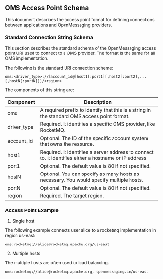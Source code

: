 ## OMS Access Point Schema

This document describes the access point format for defining connections between applications and OpenMessaging providers.

### Standard Connection String Schema

This section describes the standard schema of the OpenMessaging access point URI used to connect to a OMS provider. The format is the same for all OMS implementation.

The following is the standard URI connection scheme:

```
oms:<driver_type>://[account_id@]host1[:port1][,host2[:port2],...[,hostN[:portN]]]/<region>
```

The components of this string are:

| Component | Description |
| --- | --- |
| oms | A required prefix to identify that this is a string in the standard OMS access point format. |
| driver_type | Required. It identifies a specific OMS provider, like RocketMQ. |
| account_id | Optional. The ID of the specific account system that owns the resource. |
| host1 | Required. It identifies a server address to connect to. It identifies either a hostname or IP address. |
| port1 | Optional. The default value is 80 if not specified. |
| hostN | Optional. You can specify as many hosts as necessary. You would specify multiple hosts. |
| portN | Optional. The default value is 80 if not specified. |
| region | Required. The target region. |

### Access Point Example

1. Single host

  The following example connects user alice to a rocketmq implementation in region us-east:

  ```
  oms:rocketmq://alice@rocketmq.apache.org/us-east
  ```

2. Multiple hosts

  The multiple hosts are often used to load balancing.

  ```
  oms:rocketmq://alice@rocketmq.apache.org, openmessaging.io/us-east
  ```
